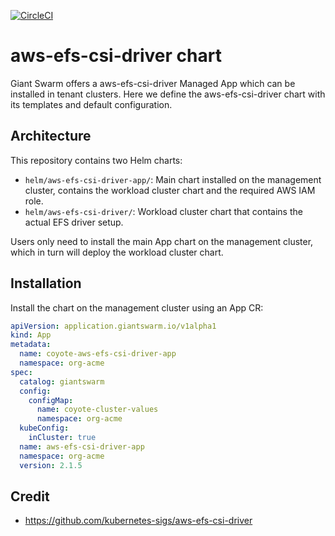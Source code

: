 [![CircleCI](https://circleci.com/gh/giantswarm/aws-efs-csi-driver.svg?style=shield)](https://circleci.com/gh/giantswarm/aws-efs-csi-driver)

# aws-efs-csi-driver chart

Giant Swarm offers a aws-efs-csi-driver Managed App which can be installed in tenant clusters.
Here we define the aws-efs-csi-driver chart with its templates and default configuration.

## Architecture

This repository contains two Helm charts:

- `helm/aws-efs-csi-driver-app/`: Main chart installed on the management cluster, contains the workload cluster chart and the required AWS IAM role.
- `helm/aws-efs-csi-driver/`: Workload cluster chart that contains the actual EFS driver setup.

Users only need to install the main App chart on the management cluster, which in turn will deploy the workload cluster chart.

## Installation

Install the chart on the management cluster using an App CR:

```yaml
apiVersion: application.giantswarm.io/v1alpha1
kind: App
metadata:
  name: coyote-aws-efs-csi-driver-app
  namespace: org-acme
spec:
  catalog: giantswarm
  config:
    configMap:
      name: coyote-cluster-values
      namespace: org-acme
  kubeConfig:
    inCluster: true
  name: aws-efs-csi-driver-app
  namespace: org-acme
  version: 2.1.5
```

## Credit

* https://github.com/kubernetes-sigs/aws-efs-csi-driver
